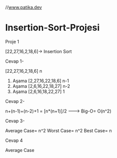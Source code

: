 //www.patika.dev

# Insertion-Sort-Projesi
Proje 1

[22,27,16,2,18,6]-> Insertion Sort

Cevap 1- 

[22,27,16,2,18,6]  n
1. Aşama [2,27,16,22,18,6]  n-1
2. Aşama [2,6,16,22,18,27]  n-2
3. Aşama [2,6,16,18,22,27]  1

Cevap 2-

n+(n-1)+(n-2)+1 = [n*(n+1)]/2 ---> Big-O= O(n^2)

Cevap 3-

Average Case= n^2
Worst Case= n^2
Best Case= n

Cevap 4

Average Case
